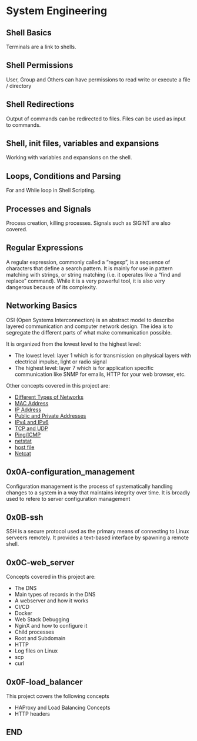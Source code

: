 # System Engineering

## Shell Basics
Terminals are a link to shells.

## Shell Permissions
User, Group and Others can have permissions to read write or execute a file / directory

## Shell Redirections
Output of commands can be redirected to files.  Files can be used as input to commands.

## Shell, init files, variables and expansions
Working with variables and expansions on the shell.

## Loops, Conditions and Parsing
For and While loop in Shell Scripting.

## Processes and Signals
Process creation, killing processes. Signals such as SIGINT are also covered.

## Regular Expressions

A regular expression, commonly called a “regexp”, is a sequence of characters that define a search pattern.  It is mainly for use in pattern matching with strings, or string matching (i.e. it operates like a “find and replace” command). While it is a very powerful tool, it is also very dangerous because of its complexity.

## Networking Basics

OSI (Open Systems Interconnection) is an abstract model to describe layered communication and computer network design. The idea is to segregate the different parts of what make communication possible.

It is organized from the lowest level to the highest level:

- The lowest level: layer 1 which is for transmission on physical layers with electrical impulse, light or radio signal
- The highest level: layer 7 which is for application specific communication like SNMP for emails, HTTP for your web browser, etc.

Other concepts covered in this project are:

- [Different Types of Networks](https://alx-intranet.hbtn.io/rltoken/XW3ZGm5Ya_a8XVDXcAKT_A)
- [MAC Address](https://alx-intranet.hbtn.io/rltoken/j-Wp-YRvFTVP04SpIeRzHQ)
- [IP Address](https://alx-intranet.hbtn.io/rltoken/HaZZvrmGaQ3U7ZLDYgZb6w)
- [Public and Private Addresses](https://alx-intranet.hbtn.io/rltoken/OPJCZYuWSEXLIZOqU9Uc0A)
- [IPv4 and IPv6](https://alx-intranet.hbtn.io/rltoken/M8g-egWLlldTl6Y0QECdwA)
- [TCP and UDP](https://alx-intranet.hbtn.io/rltoken/uJbs8E9-FyATfsELpmtTIg)
- [Ping/ICMP](https://alx-intranet.hbtn.io/rltoken/3zBgO6r2M1Q8lUVt9g8aJw)
- [netstat](https://www.google.com/url?sa=t&rct=j&q=&esrc=s&source=web&cd=&cad=rja&uact=8&ved=2ahUKEwjWt_f5-83xAhWkxoUKHf-DBVcQFjAAegQIBBAD&url=https%3A%2F%2Fen.wikipedia.org%2Fwiki%2FNetstat&usg=AOvVaw1pe30q1XUDUVPDLHe15bj4)
- [host file](https://alx-intranet.hbtn.io/rltoken/4_MBpFTulKliFM69jCPzOQ)
- [Netcat](https://alx-intranet.hbtn.io/rltoken/OR0lOEwAw9I1Rj4aGp1Ljg)

## 0x0A-configuration_management

Configuration management is the process of systematically handling changes to a system in a way that maintains integrity
over time.
It is broadly used to refere to server configuration management

## 0x0B-ssh

SSH is a secure protocol used as the primary means of connecting to Linux serveers remotely. It provides a text-based interface by
spawning a remote shell.

## 0x0C-web_server

Concepts covered in this project are:
* The DNS
* Main types of records in the DNS
* A webserver and how it works
* CI/CD
* Docker
* Web Stack Debugging
* NginX and how to configure it
* Child processes
* Root and Subdomain
* HTTP
* Log files on Linux
* scp
* curl

## 0x0F-load_balancer

This project covers the following concepts
* HAProxy and Load Balancing Concepts
* HTTP headers

## END
